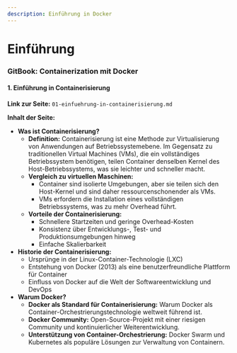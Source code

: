 ```yaml
---
description: Einführung in Docker
---
```


# Einführung

### **GitBook: Containerization mit Docker**

#### 1. **Einführung in Containerisierung**

**Link zur Seite:** `01-einfuehrung-in-containerisierung.md`

**Inhalt der Seite:**

* **Was ist Containerisierung?**
  * **Definition:** Containerisierung ist eine Methode zur Virtualisierung von Anwendungen auf Betriebssystemebene. Im Gegensatz zu traditionellen Virtual Machines (VMs), die ein vollständiges Betriebssystem benötigen, teilen Container denselben Kernel des Host-Betriebssystems, was sie leichter und schneller macht.
  * **Vergleich zu virtuellen Maschinen:**
    * Container sind isolierte Umgebungen, aber sie teilen sich den Host-Kernel und sind daher ressourcenschonender als VMs.
    * VMs erfordern die Installation eines vollständigen Betriebssystems, was zu mehr Overhead führt.
  * **Vorteile der Containerisierung:**
    * Schnellere Startzeiten und geringe Overhead-Kosten
    * Konsistenz über Entwicklungs-, Test- und Produktionsumgebungen hinweg
    * Einfache Skalierbarkeit
* **Historie der Containerisierung:**
  * Ursprünge in der Linux-Container-Technologie (LXC)
  * Entstehung von Docker (2013) als eine benutzerfreundliche Plattform für Container
  * Einfluss von Docker auf die Welt der Softwareentwicklung und DevOps
* **Warum Docker?**
  * **Docker als Standard für Containerisierung:** Warum Docker als Container-Orchestrierungstechnologie weltweit führend ist.
  * **Docker Community:** Open-Source-Projekt mit einer riesigen Community und kontinuierlicher Weiterentwicklung.
  * **Unterstützung von Container-Orchestrierung:** Docker Swarm und Kubernetes als populäre Lösungen zur Verwaltung von Containern.
